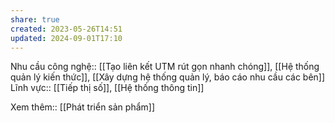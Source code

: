 ```yaml
---
share: true
created: 2023-05-26T14:51
updated: 2024-09-01T17:10
---
```

Nhu cầu công nghệ:: [[Tạo liên kết UTM rút gọn nhanh chóng]], [[Hệ thống quản lý kiến thức]], [[Xây dựng hệ thống quản lý, báo cáo nhu cầu các bên]]
Lĩnh vực:: [[Tiếp thị số]], [[Hệ thống thông tin]]

Xem thêm:: [[Phát triển sản phẩm]]